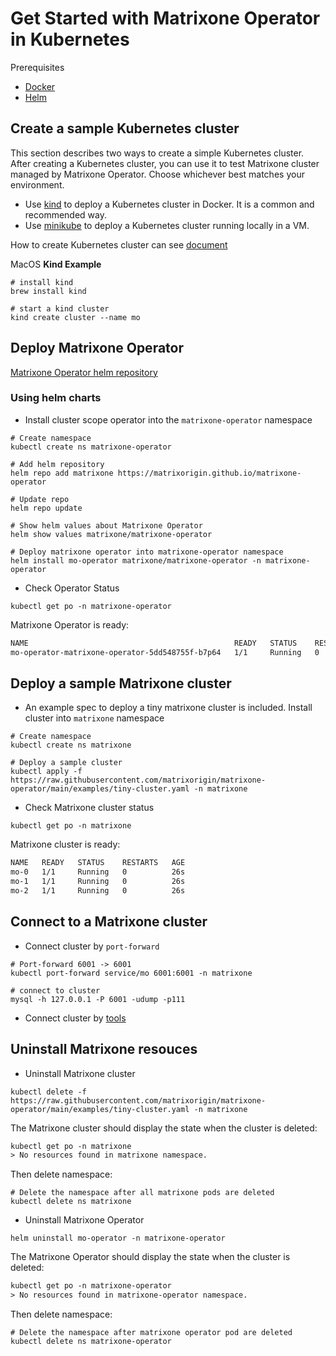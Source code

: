 # Get Started with Matrixone Operator in Kubernetes

Prerequisites

- [Docker](https://docs.docker.com/get-docker/)
- [Helm](https://helm.sh/)

## Create a sample Kubernetes cluster

This section describes two ways to create a simple Kubernetes cluster. After creating a Kubernetes cluster, you can use it to test Matrixone cluster managed by Matrixone Operator. Choose whichever best matches your environment.

- Use [kind](https://kind.sigs.k8s.io/) to deploy a Kubernetes cluster in Docker. It is a common and recommended way.
- Use [minikube](https://minikube.sigs.k8s.io/)  to deploy a Kubernetes cluster running locally in a VM.

How to create Kubernetes cluster can see [document](./cluster.md)

MacOS **Kind Example**

```shell
# install kind
brew install kind

# start a kind cluster
kind create cluster --name mo
```

## Deploy Matrixone Operator

[Matrixone Operator helm repository](https://artifacthub.io/packages/helm/matrixone-operator/matrixone-operator)

### Using helm charts

- Install cluster scope operator into the `matrixone-operator` namespace

```shell
# Create namespace
kubectl create ns matrixone-operator

# Add helm repository
helm repo add matrixone https://matrixorigin.github.io/matrixone-operator

# Update repo
helm repo update

# Show helm values about Matrixone Operator
helm show values matrixone/matrixone-operator

# Deploy matrixone operator into matrixone-operator namespace
helm install mo-operator matrixone/matrixone-operator -n matrixone-operator
```

- Check Operator Status

```shell
kubectl get po -n matrixone-operator
```

Matrixone Operator is ready:

```txt
NAME                                              READY   STATUS    RESTARTS   AGE
mo-operator-matrixone-operator-5dd548755f-b7p64   1/1     Running   0          55sx
```

## Deploy a sample Matrixone cluster

- An example spec to deploy a tiny matrixone cluster is included. Install cluster into `matrixone` namespace

```shell
# Create namespace
kubectl create ns matrixone

# Deploy a sample cluster
kubectl apply -f https://raw.githubusercontent.com/matrixorigin/matrixone-operator/main/examples/tiny-cluster.yaml -n matrixone
```

- Check Matrixone cluster status

```shell
kubectl get po -n matrixone
```

Matrixone cluster is ready:

```txt
NAME   READY   STATUS    RESTARTS   AGE
mo-0   1/1     Running   0          26s
mo-1   1/1     Running   0          26s
mo-2   1/1     Running   0          26s
```

## Connect to a Matrixone cluster

- Connect cluster by `port-forward`

```shell
# Port-forward 6001 -> 6001
kubectl port-forward service/mo 6001:6001 -n matrixone

# connect to cluster
mysql -h 127.0.0.1 -P 6001 -udump -p111
```

- Connect cluster by [tools](./tools.md)

## Uninstall Matrixone resouces

- Uninstall Matrixone cluster

```shell
kubectl delete -f https://raw.githubusercontent.com/matrixorigin/matrixone-operator/main/examples/tiny-cluster.yaml -n matrixone
```

The Matrixone cluster should display the state when the cluster is deleted:

```txt
kubectl get po -n matrixone
> No resources found in matrixone namespace.
```

Then delete namespace:

```shell
# Delete the namespace after all matrixone pods are deleted
kubectl delete ns matrixone
```

- Uninstall Matrixone Operator

```shell
helm uninstall mo-operator -n matrixone-operator
```

The Matrixone Operator should display the state when the cluster is deleted:

```txt
kubectl get po -n matrixone-operator
> No resources found in matrixone-operator namespace.
```

Then delete namespace:

```shell
# Delete the namespace after matrixone operator pod are deleted
kubectl delete ns matrixone-operator
```
